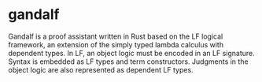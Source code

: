 # gandalf

Gandalf is a proof assistant written in Rust based on the LF logical framework, an extension of the simply typed lambda calculus with dependent types. In LF, an object logic must be encoded in an LF signature. Syntax is embedded as LF types and term constructors. Judgments in the object logic are also represented as dependent LF types.
